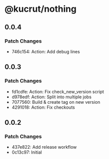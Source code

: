 # @kucrut/nothing

## 0.0.4

### Patch Changes

- 746c154: Action: Add debug lines

## 0.0.3

### Patch Changes

- fd1cdfe: Action: Fix check_new_version script
- d978edf: Action: Split into multiple jobs
- 7077560: Build & create tag on new version
- 4291018: Action: Fix checkouts

## 0.0.2

### Patch Changes

- 437e822: Add release workflow
- 0c13c97: Initial

